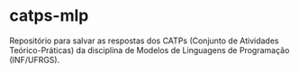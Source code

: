 # catps-mlp
Repositório para salvar as respostas dos CATPs (Conjunto de Atividades Teórico-Práticas) da disciplina de Modelos de Linguagens de Programação (INF/UFRGS).
